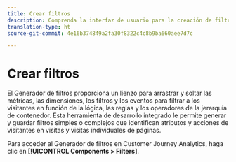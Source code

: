 ```yaml
---
title: Crear filtros
description: Comprenda la interfaz de usuario para la creación de filtros.
translation-type: ht
source-git-commit: 4e16b374849a2fa30f8322c4c8b9ba660aee7d7c

---
```



# Crear filtros

El Generador de filtros proporciona un lienzo para arrastrar y soltar las métricas, las dimensiones, los filtros y los eventos para filtrar a los visitantes en función de la lógica, las reglas y los operadores de la jerarquía de contenedor. Esta herramienta de desarrollo integrado le permite generar y guardar filtros simples o complejos que identifican atributos y acciones de visitantes en visitas y visitas individuales de páginas.

Para acceder al Generador de filtros en Customer Journey Analytics, haga clic en **[!UICONTROL Components > Filters]**.

